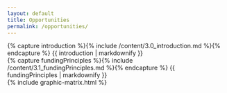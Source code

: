 ```yaml
---
layout: default
title: Opportunities
permalink: /opportunities/
---
```


<section class="introduction wrapper content">
{% capture introduction %}{% include /content/3.0_introduction.md %}{% endcapture %}
  {{ introduction | markdownify }}
</section>
<section>
  <div class="wrapper content">
    {% capture fundingPrinciples %}{% include /content/3.1_fundingPrinciples.md %}{% endcapture %}
      {{ fundingPrinciples | markdownify }}
  </div>
</section>
<section>
  <div class="wrapper content">
    <div class="fullWidth">
    {% include graphic-matrix.html %}
    </div>
  </div>
</section>
